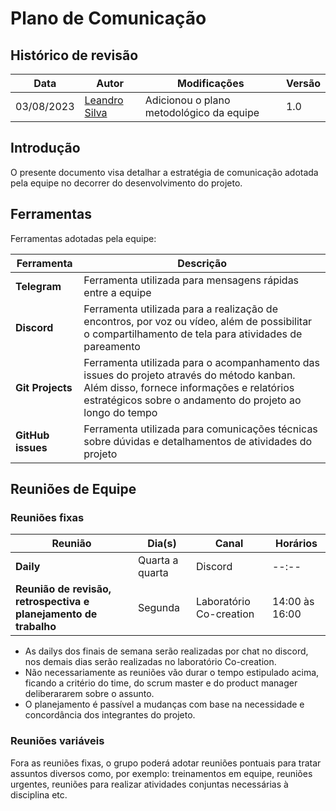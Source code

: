 # Plano de Comunicação

## Histórico de revisão

| Data       | Autor                                        | Modificações                          | Versão |
| ---------- | -------------------------------------------- | ------------------------------------- | ------ |
| 03/08/2023 | [Leandro Silva](https://github.com/Leanddro13) | Adicionou o plano metodológico da equipe | 1.0    |

## Introdução

O presente documento visa detalhar a estratégia de comunicação adotada pela equipe no decorrer do desenvolvimento do projeto.

## Ferramentas

Ferramentas adotadas pela equipe:

| Ferramenta          | Descrição                                                                                                                                                                                                                                |
| ------------------- | ---------------------------------------------------------------------------------------------------------------------------------------------------------------------------------------------------------------------------------------- |
| **Telegram**        | Ferramenta utilizada para mensagens rápidas entre a equipe                                                                           |
| **Discord**         | Ferramenta utilizada para a realização de encontros, por voz ou vídeo, além de possibilitar o compartilhamento de tela para atividades de pareamento |
| **Git Projects**          | Ferramenta utilizada para o acompanhamento das issues do projeto através do método kanban. Além disso, fornece informações e relatórios estratégicos sobre o andamento do projeto ao longo do tempo                                      |
| **GitHub issues**   | Ferramenta utilizada para comunicações técnicas sobre dúvidas e detalhamentos de atividades do projeto                               |

## Reuniões de Equipe

### Reuniões fixas

| Reunião                                                          | Dia(s)            | Canal   | Horários       |
| ---------------------------------------------------------------- | ----------------- | ------- | -------------- |
| **Daily**                                                        | Quarta a quarta | Discord | --:-- |
| **Reunião de revisão, retrospectiva e planejamento de trabalho** | Segunda           | Laboratório Co-creation | 14:00 às 16:00 |

- As dailys dos finais de semana serão realizadas por chat no discord, nos demais dias serão realizadas no laboratório Co-creation.
- Não necessariamente as reuniões vão durar o tempo estipulado acima, ficando a critério do time, do scrum master e do product manager deliberararem sobre o assunto.
- O planejamento é passível a mudanças com base na necessidade e concordância dos integrantes do projeto.

### Reuniões variáveis

Fora as reuniões fixas, o grupo poderá adotar reuniões pontuais para tratar assuntos diversos como, por exemplo: treinamentos em equipe, reuniões urgentes, reuniões para realizar atividades conjuntas necessárias à disciplina etc.